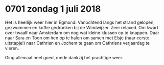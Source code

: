 # 0701 zondag 1 juli 2018
Het is heerlijk weer hier in Egmond. Vanochtend langs het strand gelopen, gezwommen en koffie gedronken bij de Windwijzer. Zeer relaxed. Om kwart over twaalf naar Amsterdam om nog wat kleine klussen op te knappen. Daar naar Sara en Toon om hen op te halen om samen met Elsje (haar eerste uitstapje!) naar Cathrien en Jochem te gaan om Cathriens verjaardag te vieren.

Ging allemaal heel goed, mede dankzij het prachtige weer.